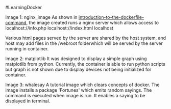 #LearningDocker

Image 1: nginx_image
As shown in [introduction-to-the-dockerfile-command](https://www.howtoforge.com/tutorial/how-to-create-docker-images-with-dockerfile/#introduction-to-the-dockerfile-command), the image created runs a nginx server which allows access to 
localhost://info.php
localhost://index.html
localhost

Various html pages served by the server are shared by the host system, and host may add files in the /webroot folderwhich will be served by the server running in container.

Image 2: matplotlib
It was designed to display a simple graph using matplotlib from python.
Currently, the container is able to run python scripts but graph is not shown due to display devices not being initialized for container.

Image 3: whalesay
A tutorial image which clears concepts of docker. The image installs a package 'Fortunes' which emits random sayings. The command is executed when image is run. It enables a saying to be displayed in terminal.
